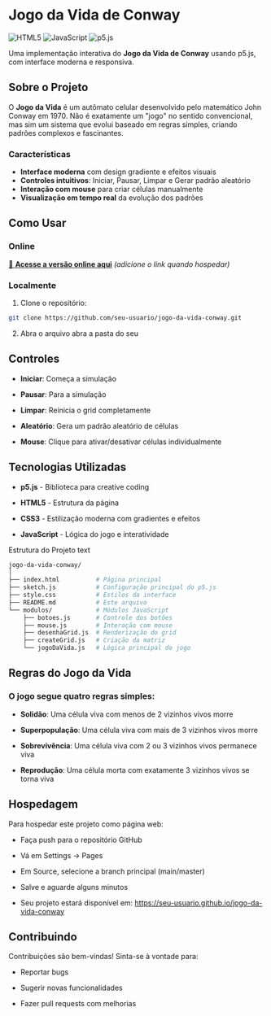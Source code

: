 # Jogo da Vida de Conway

![HTML5](https://img.shields.io/badge/HTML5-E34F26?style=for-the-badge&logo=html5&logoColor=white)
![JavaScript](https://img.shields.io/badge/JavaScript-F7DF1E?style=for-the-badge&logo=javascript&logoColor=black)
![p5.js](https://img.shields.io/badge/p5.js-ED225D?style=for-the-badge&logo=p5.js&logoColor=white)

Uma implementação interativa do **Jogo da Vida de Conway** usando p5.js, com interface moderna e responsiva.

##  Sobre o Projeto

O **Jogo da Vida** é um autômato celular desenvolvido pelo matemático John Conway em 1970. Não é exatamente um "jogo" no sentido convencional, mas sim um sistema que evolui baseado em regras simples, criando padrões complexos e fascinantes.

###  Características

- **Interface moderna** com design gradiente e efeitos visuais
- **Controles intuitivos**: Iniciar, Pausar, Limpar e Gerar padrão aleatório
- **Interação com mouse** para criar células manualmente
- **Visualização em tempo real** da evolução dos padrões

##  Como Usar

### Online
[🔗 **Acesse a versão online aqui**](https://seu-usuario.github.io/jogo-da-vida-conway) *(adicione o link quando hospedar)*

### Localmente
1. Clone o repositório:
```bash
git clone https://github.com/seu-usuario/jogo-da-vida-conway.git
```
2. Abra o arquivo abra a pasta do seu 

## Controles

- **Iniciar**: Começa a simulação

- **Pausar**: Para a simulação

- **Limpar**: Reinicia o grid completamente

- **Aleatório**: Gera um padrão aleatório de células

- **Mouse**: Clique para ativar/desativar células individualmente

 ## Tecnologias Utilizadas

- **p5.js** - Biblioteca para creative coding

- **HTML5** - Estrutura da página

- **CSS3** - Estilização moderna com gradientes e efeitos

- **JavaScript** - Lógica do jogo e interatividade

 Estrutura do Projeto
text
```bash
jogo-da-vida-conway/
│
├── index.html          # Página principal
├── sketch.js           # Configuração principal do p5.js
├── style.css           # Estilos da interface
├── README.md           # Este arquivo
└── modulos/            # Módulos JavaScript
    ├── botoes.js       # Controle dos botões
    ├── mouse.js        # Interação com mouse
    ├── desenhaGrid.js  # Renderização do grid
    ├── createGrid.js   # Criação da matriz
    └── jogoDaVida.js   # Lógica principal do jogo
```

## Regras do Jogo da Vida

### O jogo segue quatro regras simples:

- **Solidão**: Uma célula viva com menos de 2 vizinhos vivos morre

- **Superpopulação**: Uma célula viva com mais de 3 vizinhos vivos morre

- **Sobrevivência**: Uma célula viva com 2 ou 3 vizinhos vivos permanece viva

- **Reprodução**: Uma célula morta com exatamente 3 vizinhos vivos se torna viva

## Hospedagem

Para hospedar este projeto como página web:

- Faça push para o repositório GitHub

- Vá em Settings → Pages

- Em Source, selecione a branch principal (main/master)

- Salve e aguarde alguns minutos

- Seu projeto estará disponível em: https://seu-usuario.github.io/jogo-da-vida-conway

## Contribuindo

Contribuições são bem-vindas! Sinta-se à vontade para:

- Reportar bugs

- Sugerir novas funcionalidades

- Fazer pull requests com melhorias
